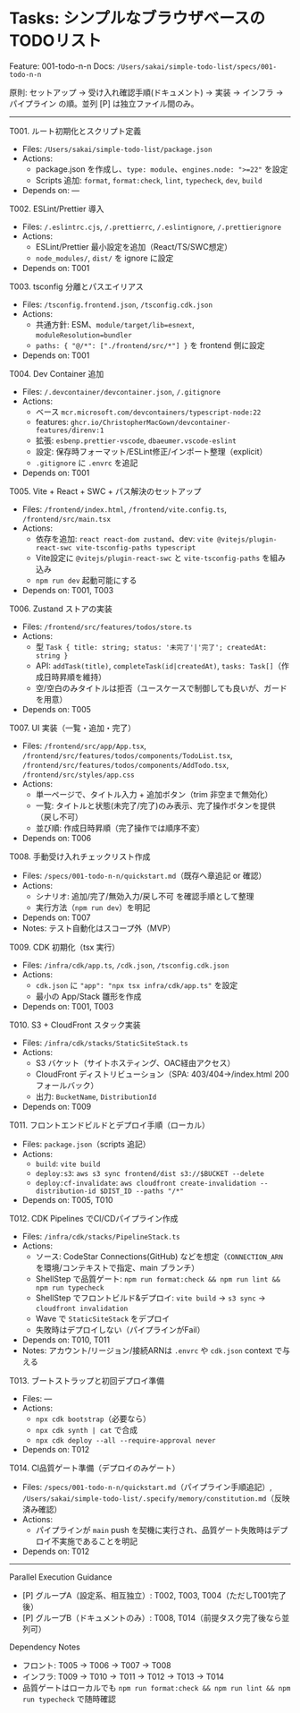 # Tasks: シンプルなブラウザベースのTODOリスト

Feature: 001-todo-n-n
Docs: `/Users/sakai/simple-todo-list/specs/001-todo-n-n`

原則: セットアップ → 受け入れ確認手順(ドキュメント) → 実装 → インフラ → パイプライン の順。並列 [P] は独立ファイル間のみ。

---

T001. ルート初期化とスクリプト定義
- Files: `/Users/sakai/simple-todo-list/package.json`
- Actions:
  - package.json を作成し、`type: module`、`engines.node: ">=22"` を設定
  - Scripts 追加: `format`, `format:check`, `lint`, `typecheck`, `dev`, `build`
- Depends on: —

T002. ESLint/Prettier 導入
- Files: `/.eslintrc.cjs`, `/.prettierrc`, `/.eslintignore`, `/.prettierignore`
- Actions:
  - ESLint/Prettier 最小設定を追加（React/TS/SWC想定）
  - `node_modules/`, `dist/` を ignore に設定
- Depends on: T001

T003. tsconfig 分離とパスエイリアス
- Files: `/tsconfig.frontend.json`, `/tsconfig.cdk.json`
- Actions:
  - 共通方針: ESM、`module/target/lib=esnext`, `moduleResolution=bundler`
  - `paths: { "@/*": ["./frontend/src/*"] }` を frontend 側に設定
- Depends on: T001

T004. Dev Container 追加
- Files: `/.devcontainer/devcontainer.json`, `/.gitignore`
- Actions:
  - ベース `mcr.microsoft.com/devcontainers/typescript-node:22`
  - features: `ghcr.io/ChristopherMacGown/devcontainer-features/direnv:1`
  - 拡張: `esbenp.prettier-vscode`, `dbaeumer.vscode-eslint`
  - 設定: 保存時フォーマット/ESLint修正/インポート整理（explicit）
  - `.gitignore` に `.envrc` を追記
- Depends on: T001

T005. Vite + React + SWC + パス解決のセットアップ
- Files: `/frontend/index.html`, `/frontend/vite.config.ts`, `/frontend/src/main.tsx`
- Actions:
  - 依存を追加: `react react-dom zustand`、dev: `vite @vitejs/plugin-react-swc vite-tsconfig-paths typescript`
  - Vite設定に `@vitejs/plugin-react-swc` と `vite-tsconfig-paths` を組み込み
  - `npm run dev` 起動可能にする
- Depends on: T001, T003

T006. Zustand ストアの実装
- Files: `/frontend/src/features/todos/store.ts`
- Actions:
  - 型 `Task { title: string; status: '未完了'|'完了'; createdAt: string }`
  - API: `addTask(title)`, `completeTask(id|createdAt)`, `tasks: Task[]`（作成日時昇順を維持）
  - 空/空白のみタイトルは拒否（ユースケースで制御しても良いが、ガードを用意）
- Depends on: T005

T007. UI 実装（一覧・追加・完了）
- Files: `/frontend/src/app/App.tsx`, `/frontend/src/features/todos/components/TodoList.tsx`, `/frontend/src/features/todos/components/AddTodo.tsx`, `/frontend/src/styles/app.css`
- Actions:
  - 単一ページで、タイトル入力 + 追加ボタン（trim 非空まで無効化）
  - 一覧: タイトルと状態(未完了/完了)のみ表示、完了操作ボタンを提供（戻し不可）
  - 並び順: 作成日時昇順（完了操作では順序不変）
- Depends on: T006

T008. 手動受け入れチェックリスト作成
- Files: `/specs/001-todo-n-n/quickstart.md`（既存へ章追記 or 確認）
- Actions:
  - シナリオ: 追加/完了/無効入力/戻し不可 を確認手順として整理
  - 実行方法（`npm run dev`）を明記
- Depends on: T007
- Notes: テスト自動化はスコープ外（MVP）

T009. CDK 初期化（tsx 実行）
- Files: `/infra/cdk/app.ts`, `/cdk.json`, `/tsconfig.cdk.json`
- Actions:
  - `cdk.json` に `"app": "npx tsx infra/cdk/app.ts"` を設定
  - 最小の App/Stack 雛形を作成
- Depends on: T001, T003

T010. S3 + CloudFront スタック実装
- Files: `/infra/cdk/stacks/StaticSiteStack.ts`
- Actions:
  - S3 バケット（サイトホスティング、OAC経由アクセス）
  - CloudFront ディストリビューション（SPA: 403/404→/index.html 200 フォールバック）
  - 出力: `BucketName`, `DistributionId`
- Depends on: T009

T011. フロントエンドビルドとデプロイ手順（ローカル）
- Files: `package.json`（scripts 追記）
- Actions:
  - `build`: `vite build`
  - `deploy:s3`: `aws s3 sync frontend/dist s3://$BUCKET --delete`
  - `deploy:cf-invalidate`: `aws cloudfront create-invalidation --distribution-id $DIST_ID --paths "/*"`
- Depends on: T005, T010

T012. CDK Pipelines でCI/CDパイプライン作成
- Files: `/infra/cdk/stacks/PipelineStack.ts`
- Actions:
  - ソース: CodeStar Connections(GitHub) などを想定（`CONNECTION_ARN` を環境/コンテキストで指定、main ブランチ）
  - ShellStep で品質ゲート: `npm run format:check && npm run lint && npm run typecheck`
  - ShellStep でフロントビルド&デプロイ: `vite build` → `s3 sync` → `cloudfront invalidation`
  - Wave で `StaticSiteStack` をデプロイ
  - 失敗時はデプロイしない（パイプラインがFail）
- Depends on: T010, T011
- Notes: アカウント/リージョン/接続ARNは `.envrc` や `cdk.json` context で与える

T013. ブートストラップと初回デプロイ準備
- Files: —
- Actions:
  - `npx cdk bootstrap`（必要なら）
  - `npx cdk synth | cat` で合成
  - `npx cdk deploy --all --require-approval never`
- Depends on: T012

T014. CI品質ゲート準備（デプロイのみゲート）
- Files: `/specs/001-todo-n-n/quickstart.md`（パイプライン手順追記）, `/Users/sakai/simple-todo-list/.specify/memory/constitution.md`（反映済み確認）
- Actions:
  - パイプラインが `main` push を契機に実行され、品質ゲート失敗時はデプロイ不実施であることを明記
- Depends on: T012

---

Parallel Execution Guidance
- [P] グループA（設定系、相互独立）: T002, T003, T004（ただしT001完了後）
- [P] グループB（ドキュメントのみ）: T008, T014（前提タスク完了後なら並列可）

Dependency Notes
- フロント: T005 → T006 → T007 → T008
- インフラ: T009 → T010 → T011 → T012 → T013 → T014
- 品質ゲートはローカルでも `npm run format:check && npm run lint && npm run typecheck` で随時確認
